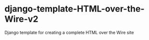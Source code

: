 # django-template-HTML-over-the-Wire-v2
Django template for creating a complete HTML over the Wire site
